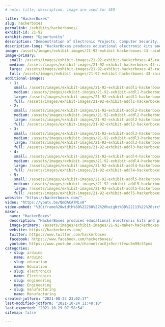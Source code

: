```yaml
---
# note: title, description, image are used for SEO

title: "HackerBoxes"
slug: hackerboxes
permalink: /exhibits/hackerboxes/
exhibit-id: 21-92
exhibit-zone: "Opportunity"
description: "Demonstration of Electronic Projects, Computer Security, Audio-Visual Entertainment, and more. "
description-long: "HackerBoxes produces educational electronic kits and projects that entertain, educate, and inspire.  Projects include workshops, monthly subscription kits, after school programs, computer security tools, audio-visual entertainment, and more. "
image: /assets/images/exhibit-images/21-92-exhibit-hackerboxes-43-rainbow-flower-logo-557-large.png
image-primary: 
  small: /assets/images/exhibit-images/21-92-exhibit-hackerboxes-43-rainbow-flower-logo-557-small.png
  medium: /assets/images/exhibit-images/21-92-exhibit-hackerboxes-43-rainbow-flower-logo-557-medium.png
  large: /assets/images/exhibit-images/21-92-exhibit-hackerboxes-43-rainbow-flower-logo-557-large.png
  full: /assets/images/exhibit-images/21-92-exhibit-hackerboxes-43-rainbow-flower-logo-557-full.png
additional-images: 
  - 1:
    small: /assets/images/exhibit-images/21-92-exhibit-addl1-hackerboxes-exhibit-image-2-small.jpg
    medium: /assets/images/exhibit-images/21-92-exhibit-addl1-hackerboxes-exhibit-image-2-medium.jpg
    large: /assets/images/exhibit-images/21-92-exhibit-addl1-hackerboxes-exhibit-image-2-large.jpg
    full: /assets/images/exhibit-images/21-92-exhibit-addl1-hackerboxes-exhibit-image-2-full.jpg
  - 2:
    small: /assets/images/exhibit-images/21-92-exhibit-addl2-hackerboxes-logic-gates-from-transistors-small.jpg
    medium: /assets/images/exhibit-images/21-92-exhibit-addl2-hackerboxes-logic-gates-from-transistors-medium.jpg
    large: /assets/images/exhibit-images/21-92-exhibit-addl2-hackerboxes-logic-gates-from-transistors-large.jpg
    full: /assets/images/exhibit-images/21-92-exhibit-addl2-hackerboxes-logic-gates-from-transistors-full.jpg
  - 3:
    small: /assets/images/exhibit-images/21-92-exhibit-addl3-hackerboxes-diy-gps-tracker-with-map-small.jpg
    medium: /assets/images/exhibit-images/21-92-exhibit-addl3-hackerboxes-diy-gps-tracker-with-map-medium.jpg
    large: /assets/images/exhibit-images/21-92-exhibit-addl3-hackerboxes-diy-gps-tracker-with-map-large.jpg
    full: /assets/images/exhibit-images/21-92-exhibit-addl3-hackerboxes-diy-gps-tracker-with-map-full.jpg
  - 4:
    small: /assets/images/exhibit-images/21-92-exhibit-addl4-hackerboxes-custom-internet-radio-pcb-small.jpg
    medium: /assets/images/exhibit-images/21-92-exhibit-addl4-hackerboxes-custom-internet-radio-pcb-medium.jpg
    large: /assets/images/exhibit-images/21-92-exhibit-addl4-hackerboxes-custom-internet-radio-pcb-large.jpg
    full: /assets/images/exhibit-images/21-92-exhibit-addl4-hackerboxes-custom-internet-radio-pcb-full.jpg
  - 5:
    small: /assets/images/exhibit-images/21-92-exhibit-addl5-hackerboxes-conference-badge-add-ons-small.jpg
    medium: /assets/images/exhibit-images/21-92-exhibit-addl5-hackerboxes-conference-badge-add-ons-medium.jpg
    large: /assets/images/exhibit-images/21-92-exhibit-addl5-hackerboxes-conference-badge-add-ons-large.jpg
    full: /assets/images/exhibit-images/21-92-exhibit-addl5-hackerboxes-conference-badge-add-ons-full.jpg
website: "https://hackerboxes.com/"
video: "https://youtu.be/QmQACA7Miv8"
video-embed: "%3Ciframe%20width%3D%22200%22%20height%3D%22113%22%20src%3D%22https%3A//www.youtube.com/embed/gBrmnB5aOSI%3Ffeature%3Doembed%22%20frameborder%3D%220%22%20allow%3D%22accelerometer%3B%20autoplay%3B%20clipboard-write%3B%20encrypted-media%3B%20gyroscope%3B%20picture-in-picture%22%20allowfullscreen%3E%3C/iframe%3E"
maker: 
  name: "HackerBoxes"
  description: "HackerBoxes produces educational electronic kits and projects that entertain, educate, and inspire.  Projects include workshops, monthly subscription kits, after school programs, computer security tools, audio-visual entertainment, and more. "
  image-primary: /assets/images/exhibit-images/21-92-maker-hackerboxes-rainbow-flower-logo-medium.png
  website: https://hackerboxes.com/
  twitter: https://www.twitter.com/hackerboxes
  facebook: https://www.facebook.com/hackerboxes/
  youtube: https://www.youtube.com/channel/uc8jx9crrtfvwu5m99c55pma
categories: 
  - slug: arduino
    name: Arduino
  - slug: education
    name: Education
  - slug: electronics
    name: Electronics
  - slug: engineering
    name: Engineering
  - slug: manufacturing
    name: Manufacturing
created-jotform: "2021-08-23 23:02:17"
last-modified-jotform: "2021-10-24 11:48:10"
last-exported: "2021-10-29 07:58:54"
sitemap: false

---
```

